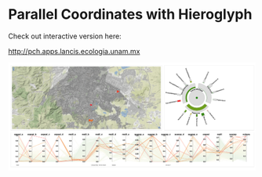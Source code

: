 # Parallel Coordinates with Hieroglyph

Check out interactive version here:

<http://pch.apps.lancis.ecologia.unam.mx>

<img src="ScreenShot.png">
